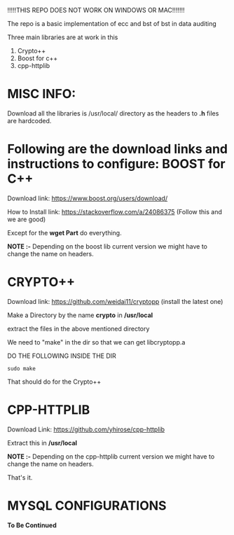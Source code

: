 

!!!!!THIS REPO DOES NOT WORK ON WINDOWS OR MAC!!!!!!!

The repo is a basic implementation of ecc and bst of bst in data auditing

Three main libraries are at work in this
1. Crypto++ 
2. Boost for c++
3. cpp-httplib

MISC INFO:
=================
Download all the libraries is /usr/local/ directory as the headers to **.h** files are hardcoded.


Following are the download links and instructions to configure:
BOOST for C++
=========================
Download link: https://www.boost.org/users/download/

How to Install link: https://stackoverflow.com/a/24086375 (Follow this  and we are good)

Except for the **wget Part** do everything.

**NOTE :-** Depending on the boost lib current version we might have to change the name on headers.

CRYPTO++
===========================
Download link: https://github.com/weidai11/cryptopp (install the latest one)

Make a Directory by the name **crypto** in **/usr/local**

extract the files in the above mentioned directory

We need to "make" in the dir so that we can get libcryptopp.a

DO THE FOLLOWING INSIDE THE DIR



``sudo make
``

That should do for the Crypto++

CPP-HTTPLIB
================================
Download Link: https://github.com/yhirose/cpp-httplib

Extract this in **/usr/local**

**NOTE :-** Depending on the cpp-httplib current version we might have to change the name on headers.

That's it.


MYSQL CONFIGURATIONS
====================================

**To Be Continued**


